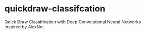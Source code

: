 # quickdraw-classifcation
Quick Draw Classification with Deep Convolutional Neural Networks Inspired by AlexNet
